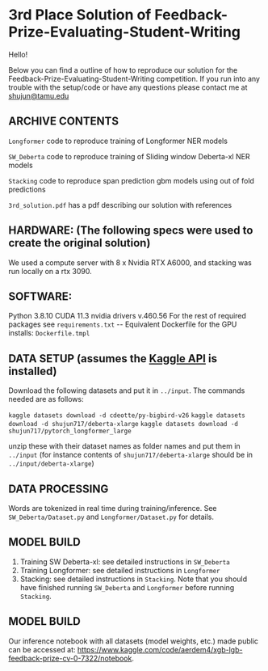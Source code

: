 # 3rd Place Solution of Feedback-Prize-Evaluating-Student-Writing

Hello!

Below you can find a outline of how to reproduce our solution for the Feedback-Prize-Evaluating-Student-Writing competition.
If you run into any trouble with the setup/code or have any questions please contact me at shujun@tamu.edu

## ARCHIVE CONTENTS
```Longformer``` code to reproduce training of Longformer NER models

```SW_Deberta``` code to reproduce training of Sliding window Deberta-xl NER models

```Stacking``` code to reproduce span prediction gbm models using out of fold predictions

```3rd_solution.pdf``` has a pdf describing our solution with references

## HARDWARE: (The following specs were used to create the original solution)
We used a compute server with 8 x Nvidia RTX A6000, and stacking was run locally on a rtx 3090.

## SOFTWARE:
Python 3.8.10
CUDA 11.3
nvidia drivers v.460.56
For the rest of required packages see ```requirements.txt```
-- Equivalent Dockerfile for the GPU installs: ```Dockerfile.tmpl```

## DATA SETUP (assumes the [Kaggle API](https://github.com/Kaggle/kaggle-api) is installed)

Download the following datasets and put it in ```../input```. The commands needed are as follows:

```kaggle datasets download -d cdeotte/py-bigbird-v26```
```kaggle datasets download -d shujun717/deberta-xlarge```
```kaggle datasets download -d shujun717/pytorch_longformer_large```

unzip these with their dataset names as folder names and put them in ```../input``` (for instance contents of ```shujun717/deberta-xlarge``` should be in ```../input/deberta-xlarge```)


## DATA PROCESSING
Words are tokenized in real time during training/inference. See ```SW_Deberta/Dataset.py``` and ```Longformer/Dataset.py``` for details.

## MODEL BUILD

1. Training SW Deberta-xl: see detailed instructions in ```SW_Deberta```
2. Training Longformer: see detailed instructions in ```Longformer```
3. Stacking: see detailed instructions in ```Stacking```. Note that you should have finished running ```SW_Deberta``` and ```Longformer``` before running ```Stacking```.

## MODEL BUILD

Our inference notebook with all datasets (model weights, etc.) made public can be accessed at: https://www.kaggle.com/code/aerdem4/xgb-lgb-feedback-prize-cv-0-7322/notebook.
